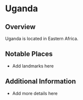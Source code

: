 # Uganda
## Overview
Uganda is located in Eastern Africa.

## Notable Places
- Add landmarks here

## Additional Information
- Add more details here
